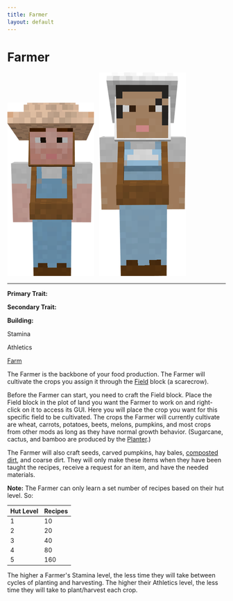 ```yaml
---
title: Farmer
layout: default
---
```

# Farmer

<div class="infobox box text-center">
<img src="../../assets/images/workers/farmer_m.png" alt="FarmerMale" />&nbsp;&nbsp;&nbsp;<img src="../../assets/images/workers/farmer_f.png" alt="Farmer female" />
<hr />
  <div class="row section-text text-left">
    <div class="col">
      <p><strong>Primary Trait:</strong></p>
      <p><strong>Secondary Trait:</strong></p>
      <p><strong>Building:</strong></p>
    </div>
    <div class="col">
      <p class="traitp">Stamina</p>
      <p class="traits">Athletics</p>
      <p><a href="../buildings/farm&field">Farm</a></p>
    </div>
  </div>
</div>

The Farmer is the backbone of your food production. The Farmer will cultivate the crops you assign it through the [Field](../../source/buildings/farm&field) block (a scarecrow).

Before the Farmer can start, you need to craft the Field block. Place the Field block in the plot of land you want the Farmer to work on and right-click on it to access its GUI. Here you will place the crop you want for this specific field to be cultivated. The crops the Farmer will currently cultivate are wheat, carrots, potatoes, beets, melons, pumpkins, and most crops from other mods as long as they have normal growth behavior. (Sugarcane, cactus, and bamboo are produced by the [Planter](../../source/workers/planter).)

The Farmer will also craft seeds, carved pumpkins, hay bales, [composted dirt](../../source/items/compost), and coarse dirt. They will only make these items when they have been taught the recipes, receive a request for an item, and have the needed materials.

**Note:** The Farmer can only learn a set number of recipes based on their hut level. So:

| Hut Level | Recipes |
| --------- | ------- |
| 1         | 10      |
| 2         | 20      |
| 3         | 40      |
| 4         | 80      |
| 5         | 160     |

The higher a Farmer's Stamina level, the less time they will take between cycles of planting and harvesting. The higher their Athletics level, the less time they will take to plant/harvest each crop.
